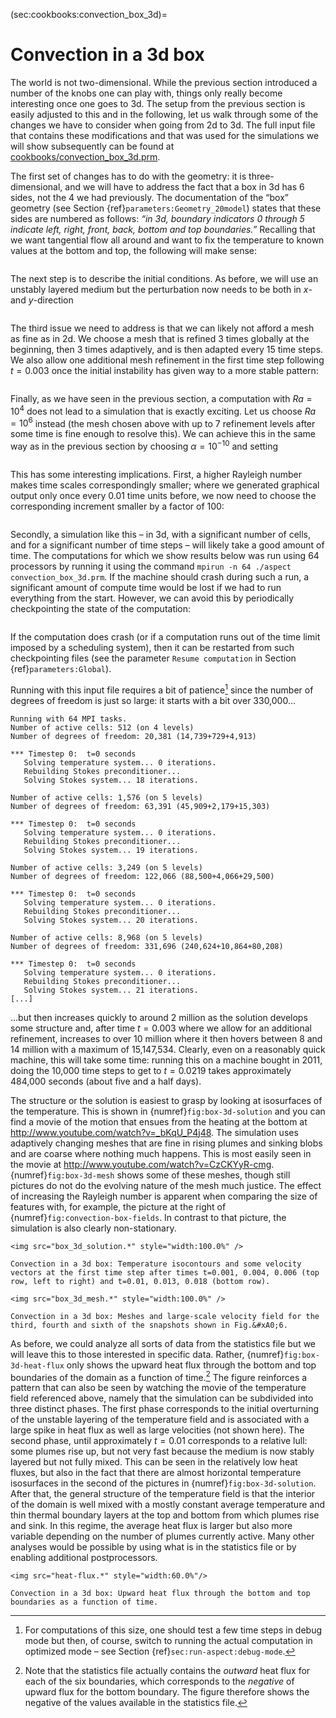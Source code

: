 (sec:cookbooks:convection_box_3d)=
# Convection in a 3d box

The world is not two-dimensional. While the previous section introduced a
number of the knobs one can play with, things only really become
interesting once one goes to 3d. The setup from the previous section is easily
adjusted to this and in the following, let us walk through some of the changes
we have to consider when going from 2d to 3d. The full input file that
contains these modifications and that was used for the simulations we will
show subsequently can be found at [cookbooks/convection_box_3d.prm](https://github.com/geodynamics/aspect/blob/main/cookbooks/convection_box_3d/convection_box_3d.prm).

The first set of changes has to do with the geometry: it is three-dimensional,
and we will have to address the fact that a box in 3d has 6 sides, not the 4
we had previously. The documentation of the &ldquo;box&rdquo; geometry (see
Section {ref}`parameters:Geometry_20model`) states that these sides are
numbered as follows: *&ldquo;in 3d, boundary indicators 0 through 5 indicate
left, right, front, back, bottom and top boundaries.&rdquo;* Recalling that we
want tangential flow all around and want to fix the temperature to known
values at the bottom and top, the following will make sense:

``` {literalinclude} start.part.prm
```

The next step is to describe the initial conditions. As before, we will use an
unstably layered medium but the perturbation now needs to be both in $x$- and
$y$-direction

``` {literalinclude} initial.part.prm
```

The third issue we need to address is that we can likely not afford a mesh as
fine as in 2d. We choose a mesh that is refined 3 times globally at the
beginning, then 3 times adaptively, and is then adapted every 15 time steps.
We also allow one additional mesh refinement in the first time step following
$t=0.003$ once the initial instability has given way to a more stable pattern:

``` {literalinclude} amr.part.prm
```

Finally, as we have seen in the previous section, a computation with $Ra=10^4$
does not lead to a simulation that is exactly exciting. Let us choose
$Ra=10^6$ instead (the mesh chosen above with up to 7 refinement levels after
some time is fine enough to resolve this). We can achieve this in the same way
as in the previous section by choosing $\alpha=10^{-10}$ and setting

``` {literalinclude} gravity.part.prm
```

This has some interesting implications. First, a higher Rayleigh number makes
time scales correspondingly smaller; where we generated graphical output only
once every 0.01 time units before, we now need to choose the corresponding
increment smaller by a factor of 100:

``` {literalinclude} postprocess.part.prm
```

Secondly, a simulation like this &ndash; in 3d, with a significant number of
cells, and for a significant number of time steps &ndash; will likely take a
good amount of time. The computations for which we show results below was run
using 64 processors by running it using the command
`mpirun -n 64 ./aspect convection_box_3d.prm`. If the machine should crash
during such a run, a significant amount of compute time would be lost if we
had to run everything from the start. However, we can avoid this by
periodically checkpointing the state of the computation:

``` {literalinclude} checkpoint.part.prm
```

If the computation does crash (or if a computation runs out of the time limit
imposed by a scheduling system), then it can be restarted from such
checkpointing files (see the parameter `Resume computation` in
Section {ref}`parameters:Global`).

Running with this input file requires a bit of patience[^footnote1] since the number of
degrees of freedom is just so large: it starts with a bit over 330,000&mldr;

``` ksh
Running with 64 MPI tasks.
Number of active cells: 512 (on 4 levels)
Number of degrees of freedom: 20,381 (14,739+729+4,913)

*** Timestep 0:  t=0 seconds
   Solving temperature system... 0 iterations.
   Rebuilding Stokes preconditioner...
   Solving Stokes system... 18 iterations.

Number of active cells: 1,576 (on 5 levels)
Number of degrees of freedom: 63,391 (45,909+2,179+15,303)

*** Timestep 0:  t=0 seconds
   Solving temperature system... 0 iterations.
   Rebuilding Stokes preconditioner...
   Solving Stokes system... 19 iterations.

Number of active cells: 3,249 (on 5 levels)
Number of degrees of freedom: 122,066 (88,500+4,066+29,500)

*** Timestep 0:  t=0 seconds
   Solving temperature system... 0 iterations.
   Rebuilding Stokes preconditioner...
   Solving Stokes system... 20 iterations.

Number of active cells: 8,968 (on 5 levels)
Number of degrees of freedom: 331,696 (240,624+10,864+80,208)

*** Timestep 0:  t=0 seconds
   Solving temperature system... 0 iterations.
   Rebuilding Stokes preconditioner...
   Solving Stokes system... 21 iterations.
[...]
```

&mldr;but then increases quickly to around 2 million as the solution develops
some structure and, after time $t=0.003$ where we allow for an additional
refinement, increases to over 10 million where it then hovers between 8 and 14
million with a maximum of 15,147,534. Clearly, even on a reasonably quick
machine, this will take some time: running this on a machine bought in 2011,
doing the 10,000 time steps to get to $t=0.0219$ takes approximately 484,000
seconds (about five and a half days).

The structure or the solution is easiest to grasp by looking at isosurfaces of
the temperature. This is shown in {numref}`fig:box-3d-solution` and you can find a movie of
the motion that ensues from the heating at the bottom at
<http://www.youtube.com/watch?v=_bKqU_P4j48>. The simulation uses adaptively
changing meshes that are fine in rising plumes and sinking blobs and are
coarse where nothing much happens. This is most easily seen in the movie at
<http://www.youtube.com/watch?v=CzCKYyR-cmg>. {numref}`fig:box-3d-mesh` shows some of
these meshes, though still pictures do not do the evolving nature of the mesh
much justice. The effect of increasing the Rayleigh number is apparent when
comparing the size of features with, for example, the picture at the right of
{numref}`fig:convection-box-fields`. In contrast to that picture, the
simulation is also clearly non-stationary.

```{figure-md} fig:box-3d-solution
<img src="box_3d_solution.*" style="width:100.0%" />

Convection in a 3d box: Temperature isocontours and some velocity vectors at the first time step after times t=0.001, 0.004, 0.006 (top row, left to right) and t=0.01, 0.013, 0.018 (bottom row).
```

```{figure-md} fig:box-3d-mesh
<img src="box_3d_mesh.*" style="width:100.0%" />

Convection in a 3d box: Meshes and large-scale velocity field for the third, fourth and sixth of the snapshots shown in Fig.&#xA0;6.
```

As before, we could analyze all sorts of data from the statistics file but we
will leave this to those interested in specific data. Rather, {numref}`fig:box-3d-heat-flux`
only shows the upward heat flux through the bottom and top boundaries of the
domain as a function of time.[^footnote2] The figure reinforces a pattern that can also
be seen by watching the movie of the temperature field referenced above,
namely that the simulation can be subdivided into three distinct phases. The
first phase corresponds to the initial overturning of the unstable layering of
the temperature field and is associated with a large spike in heat flux as
well as large velocities (not shown here). The second phase, until
approximately $t=0.01$ corresponds to a relative lull: some plumes rise up,
but not very fast because the medium is now stably layered but not fully
mixed. This can be seen in the relatively low heat fluxes, but also in the
fact that there are almost horizontal temperature isosurfaces in the second of
the pictures in {numref}`fig:box-3d-solution`. After that, the general structure of the
temperature field is that the interior of the domain is well mixed with a
mostly constant average temperature and thin thermal boundary layers at the
top and bottom from which plumes rise and sink. In this regime, the average
heat flux is larger but also more variable depending on the number of plumes
currently active. Many other analyses would be possible by using what is in
the statistics file or by enabling additional postprocessors.

```{figure-md} fig:box-3d-heat-flux
<img src="heat-flux.*" style="width:60.0%"/>

Convection in a 3d box: Upward heat flux through the bottom and top boundaries as a function of time.
```

[^footnote1]: For computations of this size, one should test a few time steps in debug
mode but then, of course, switch to running the actual computation in
optimized mode &ndash; see Section {ref}`sec:run-aspect:debug-mode`.

[^footnote2]: Note that the statistics file actually contains the *outward* heat flux
for each of the six boundaries, which corresponds to the *negative* of upward
flux for the bottom boundary. The figure therefore shows the negative of the
values available in the statistics file.
